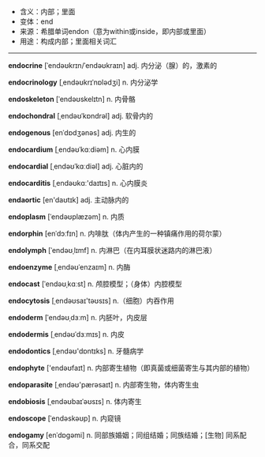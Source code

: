 - <span class="definition">含义：内部；里面</span>
- <span class="definition">变体：end</span>
- <span class="definition">来源：希腊单词endon（意为within或inside，即内部或里面）</span>
- <span class="definition">用途：构成内部；里面相关词汇</span>

---

<span class="vocabulary">**endocrine**</span> [ˈendəʊkrɪn/ˈendəʊkraɪn] adj. 内分泌（腺）的，激素的

<span class="vocabulary">**endocrinology**</span> [ˌendəʊkrɪˈnɒlədʒi] n. 内分泌学

<span class="vocabulary">**endoskeleton**</span> [ˈendəʊskelɪtn] n. 内骨骼

<span class="vocabulary">**endochondral**</span> [ˌendəʊˈkɒndrəl] adj. 软骨内的

<span class="vocabulary">**endogenous**</span> [enˈdɒdʒənəs] adj. 内生的

<span class="vocabulary">**endocardium**</span> [ˌendəʊˈkɑːdiəm] n. 心内膜

<span class="vocabulary">**endocardial**</span> [ˌendəʊˈkɑːdiəl] adj. 心脏内的

<span class="vocabulary">**endocarditis**</span> [ˌendəʊkɑː'daɪtɪs] n. 心内膜炎

<span class="vocabulary">**endaortic**</span> [en'daʊtɪk] adj. 主动脉内的

<span class="vocabulary">**endoplasm**</span> [ˈendəʊplæzəm] n. 内质 

<span class="vocabulary">**endorphin**</span> [enˈdɔːfɪn] n. 内啡肽（体内产生的一种镇痛作用的荷尔蒙）

<span class="vocabulary">**endolymph**</span> [ˈendəʊˌlɪmf] n. 内淋巴（在内耳膜状迷路内的淋巴液）  

<span class="vocabulary">**endoenzyme**</span> [ˌendəʊˈenzaɪm] n. 内酶

<span class="vocabulary">**endocast**</span> [ˈendəʊˌkɑːst] n. 颅腔模型；（身体）内腔模型

<span class="vocabulary">**endocytosis**</span> [ˌendəʊsaɪ'təʊsɪs] n.（细胞）内吞作用

<span class="vocabulary">**endoderm**</span> [ˈendəʊˌdɜːm] n. 内胚叶，内皮层

<span class="vocabulary">**endodermis**</span> [ˌendəʊˈdɜːmɪs] n. 内皮

<span class="vocabulary">**endodontics**</span> [ˌendəʊ'dɒntɪks] n. 牙髓病学

<span class="vocabulary">**endophyte**</span> ['endəʊfaɪt] n. 内部寄生植物（即真菌或细菌寄生与其内部的植物）

<span class="vocabulary">**endoparasite**</span> [ˌendəʊ'pærəsaɪt] n. 内部寄生物，体内寄生虫

<span class="vocabulary">**endobiosis**</span> [ˌendəʊbaɪˈəʊsɪs] n. 体内寄生

<span class="vocabulary">**endoscope**</span> [ˈendəskəʊp] n. 内窥镜

<span class="vocabulary">**endogamy**</span> [enˈdɒɡəmi] n. 同部族婚姻；同组结婚；同族结婚；[生物] 同系配合，同系交配
